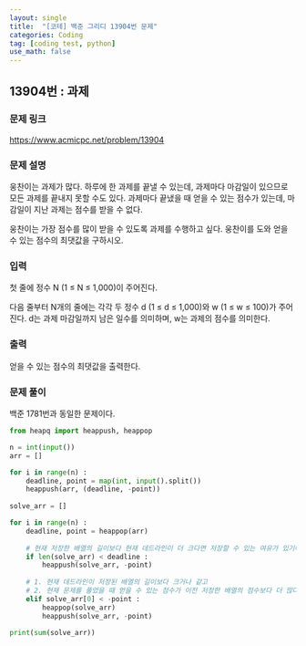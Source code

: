 ```yaml
---
layout: single
title:  "[코테] 백준 그리디 13904번 문제"
categories: Coding
tag: [coding test, python]
use_math: false
---
```


## 13904번 : 과제
### 문제 링크
<https://www.acmicpc.net/problem/13904>

### 문제 설명
웅찬이는 과제가 많다. 하루에 한 과제를 끝낼 수 있는데, 과제마다 마감일이 있으므로 모든 과제를 끝내지 못할 수도 있다. 과제마다 끝냈을 때 얻을 수 있는 점수가 있는데, 마감일이 지난 과제는 점수를 받을 수 없다.

웅찬이는 가장 점수를 많이 받을 수 있도록 과제를 수행하고 싶다. 웅찬이를 도와 얻을 수 있는 점수의 최댓값을 구하시오.

### 입력
첫 줄에 정수 N (1 ≤ N ≤ 1,000)이 주어진다.

다음 줄부터 N개의 줄에는 각각 두 정수 d (1 ≤ d ≤ 1,000)와 w (1 ≤ w ≤ 100)가 주어진다. d는 과제 마감일까지 남은 일수를 의미하며, w는 과제의 점수를 의미한다.

### 출력
얻을 수 있는 점수의 최댓값을 출력한다.

### 문제 풀이
백준 1781번과 동일한 문제이다.


```python
from heapq import heappush, heappop

n = int(input())
arr = []

for i in range(n) :
    deadline, point = map(int, input().split())
    heappush(arr, (deadline, -point))
    
solve_arr = []

for i in range(n) :
    deadline, point = heappop(arr)
    
    # 현재 저장한 배열의 길이보다 현재 데드라인이 더 크다면 저장할 수 있는 여유가 있기에 저장
    if len(solve_arr) < deadline : 
        heappush(solve_arr, -point)
    
    # 1. 현재 데드라인이 저장된 배열의 길이보다 크거나 같고
    # 2. 현재 문제를 풀었을 때 얻을 수 있는 점수가 이전 저장한 배열의 점수보다 더 많다면 교체 
    elif solve_arr[0] < -point : 
        heappop(solve_arr)
        heappush(solve_arr, -point)    

print(sum(solve_arr))
```
